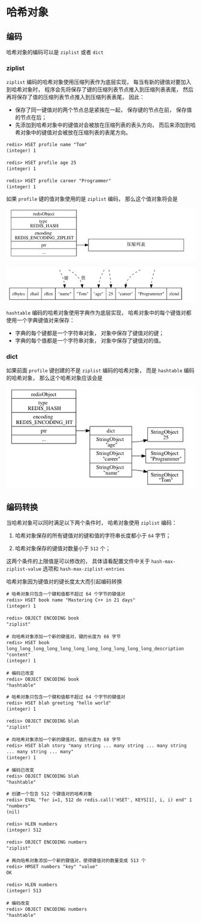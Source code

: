 # 哈希对象





## 编码

哈希对象的编码可以是 `ziplist` 或者 `dict` 

### ziplist

`ziplist` 编码的哈希对象使用压缩列表作为底层实现， 每当有新的键值对要加入到哈希对象时， 程序会先将保存了键的压缩列表节点推入到压缩列表表尾， 然后再将保存了值的压缩列表节点推入到压缩列表表尾， 因此：

- 保存了同一键值对的两个节点总是紧挨在一起， 保存键的节点在前， 保存值的节点在后；
- 先添加到哈希对象中的键值对会被放在压缩列表的表头方向， 而后来添加到哈希对象中的键值对会被放在压缩列表的表尾方向。

```shell
redis> HSET profile name "Tom"
(integer) 1

redis> HSET profile age 25
(integer) 1

redis> HSET profile career "Programmer"
(integer) 1
```

如果 `profile` 键的值对象使用的是 `ziplist` 编码， 那么这个值对象将会是

![1565947759172](assets/hash-哈希对象/1565947759172.png)



![1565947774206](assets/hash-哈希对象/1565947774206.png)



 `hashtable` 编码的哈希对象使用字典作为底层实现， 哈希对象中的每个键值对都使用一个字典键值对来保存：

- 字典的每个键都是一个字符串对象， 对象中保存了键值对的键；
- 字典的每个值都是一个字符串对象， 对象中保存了键值对的值。



### dict

如果前面 `profile` 键创建的不是 `ziplist` 编码的哈希对象， 而是 `hashtable` 编码的哈希对象， 那么这个哈希对象应该会是



![1565947847044](assets/hash-哈希对象/1565947847044.png)





## 编码转换

当哈希对象可以同时满足以下两个条件时， 哈希对象使用 `ziplist` 编码：

1. 哈希对象保存的所有键值对的键和值的字符串长度都小于 `64` 字节；

2. 哈希对象保存的键值对数量小于 `512` 个；



这两个条件的上限值是可以修改的， 具体请看配置文件中关于 `hash-max-ziplist-value` 选项和 `hash-max-ziplist-entries`



哈希对象因为键值对的键长度太大而引起编码转换

```shell
# 哈希对象只包含一个键和值都不超过 64 个字节的键值对
redis> HSET book name "Mastering C++ in 21 days"
(integer) 1

redis> OBJECT ENCODING book
"ziplist"

# 向哈希对象添加一个新的键值对，键的长度为 66 字节
redis> HSET book long_long_long_long_long_long_long_long_long_long_long_description "content"
(integer) 1

# 编码已改变
redis> OBJECT ENCODING book
"hashtable"
```





```shell
# 哈希对象只包含一个键和值都不超过 64 个字节的键值对
redis> HSET blah greeting "hello world"
(integer) 1

redis> OBJECT ENCODING blah
"ziplist"

# 向哈希对象添加一个新的键值对，值的长度为 68 字节
redis> HSET blah story "many string ... many string ... many string ... many string ... many"
(integer) 1

# 编码已改变
redis> OBJECT ENCODING blah
"hashtable"
```





```shell
# 创建一个包含 512 个键值对的哈希对象
redis> EVAL "for i=1, 512 do redis.call('HSET', KEYS[1], i, i) end" 1 "numbers"
(nil)

redis> HLEN numbers
(integer) 512

redis> OBJECT ENCODING numbers
"ziplist"

# 再向哈希对象添加一个新的键值对，使得键值对的数量变成 513 个
redis> HMSET numbers "key" "value"
OK

redis> HLEN numbers
(integer) 513

# 编码改变
redis> OBJECT ENCODING numbers
"hashtable"
```

